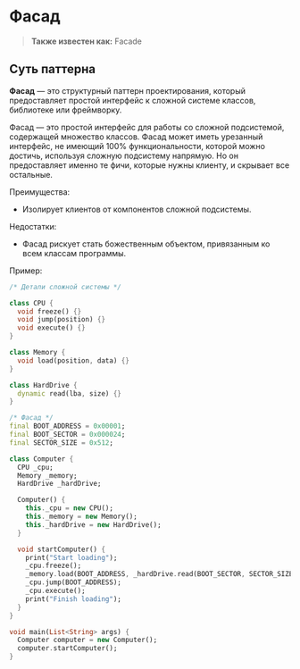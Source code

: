 # Фасад

> **Также известен как:** Facade


## Суть паттерна

**Фасад** — это структурный паттерн проектирования, который предоставляет простой интерфейс к сложной системе классов, библиотеке или фреймворку.


Фасад — это простой интерфейс для работы со сложной подсистемой, содержащей множество классов. Фасад может иметь урезанный интерфейс, не имеющий 100% функциональности, которой можно достичь, используя сложную подсистему напрямую. Но он предоставляет именно те фичи, которые нужны клиенту, и скрывает все остальные.


Преимущества:

- Изолирует клиентов от компонентов сложной подсистемы.

Недостатки:

- Фасад рискует стать божественным объектом, привязанным ко всем классам программы.


Пример:

```dart
/* Детали сложной системы */

class CPU {
  void freeze() {}
  void jump(position) {}
  void execute() {}
}

class Memory {
  void load(position, data) {}
}

class HardDrive {
  dynamic read(lba, size) {}
}

/* Фасад */
final BOOT_ADDRESS = 0x00001;
final BOOT_SECTOR = 0x000024;
final SECTOR_SIZE = 0x512;

class Computer {
  CPU _cpu;
  Memory _memory;
  HardDrive _hardDrive;

  Computer() {
    this._cpu = new CPU();
    this._memory = new Memory();
    this._hardDrive = new HardDrive();
  }

  void startComputer() {
    print("Start loading");
    _cpu.freeze();
    _memory.load(BOOT_ADDRESS, _hardDrive.read(BOOT_SECTOR, SECTOR_SIZE));
    _cpu.jump(BOOT_ADDRESS);
    _cpu.execute();
    print("Finish loading");
  }
}

void main(List<String> args) {
  Computer computer = new Computer();
  computer.startComputer();
}

```